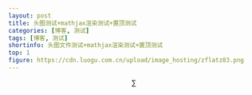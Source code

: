 ```yaml
---
layout: post
title: 头图测试+mathjax渲染测试+置顶测试
categories: [博客, 测试]
tags: [博客, 测试]
shortinfo: 头图文件测试+mathjax渲染测试+置顶测试
top: 1
figure: https://cdn.luogu.com.cn/upload/image_hosting/zflatz83.png
---
```


$$
\sum
$$